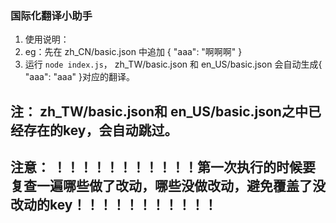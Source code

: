 ### 国际化翻译小助手

1. 使用说明：
2. eg：先在 zh_CN/basic.json 中追加 { "aaa": "啊啊啊" }
3. 运行 `node index.js`， zh_TW/basic.json 和 en_US/basic.json 会自动生成{ "aaa": "aaa" }对应的翻译。

## 注： zh_TW/basic.json和 en_US/basic.json之中已经存在的key，会自动跳过。

## 注意： ！！！！！！！！！！！第一次执行的时候要复查一遍哪些做了改动，哪些没做改动，避免覆盖了没改动的key！！！！！！！！！！！
